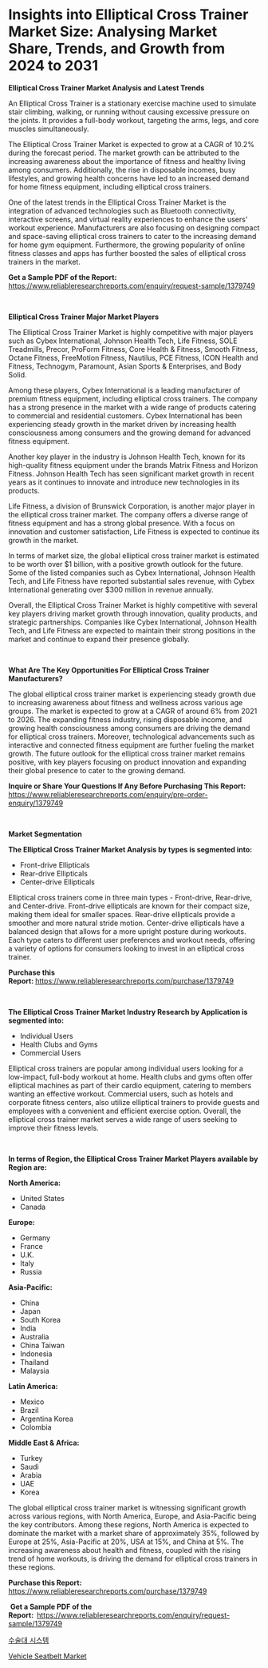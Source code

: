 <p><h1>Insights into Elliptical Cross Trainer Market Size: Analysing Market Share, Trends, and Growth from 2024 to 2031</h1></p><p><strong>Elliptical Cross Trainer Market Analysis and Latest Trends</strong></p>
<p><p>An Elliptical Cross Trainer is a stationary exercise machine used to simulate stair climbing, walking, or running without causing excessive pressure on the joints. It provides a full-body workout, targeting the arms, legs, and core muscles simultaneously.</p><p>The Elliptical Cross Trainer Market is expected to grow at a CAGR of 10.2% during the forecast period. The market growth can be attributed to the increasing awareness about the importance of fitness and healthy living among consumers. Additionally, the rise in disposable incomes, busy lifestyles, and growing health concerns have led to an increased demand for home fitness equipment, including elliptical cross trainers.</p><p>One of the latest trends in the Elliptical Cross Trainer Market is the integration of advanced technologies such as Bluetooth connectivity, interactive screens, and virtual reality experiences to enhance the users' workout experience. Manufacturers are also focusing on designing compact and space-saving elliptical cross trainers to cater to the increasing demand for home gym equipment. Furthermore, the growing popularity of online fitness classes and apps has further boosted the sales of elliptical cross trainers in the market.</p></p>
<p><strong>Get a Sample PDF of the Report:&nbsp;</strong> <a href="https://www.reliableresearchreports.com/enquiry/request-sample/1379749">https://www.reliableresearchreports.com/enquiry/request-sample/1379749</a></p>
<p>&nbsp;</p>
<p><strong>Elliptical Cross Trainer Major Market Players</strong></p>
<p><p>The Elliptical Cross Trainer Market is highly competitive with major players such as Cybex International, Johnson Health Tech, Life Fitness, SOLE Treadmills, Precor, ProForm Fitness, Core Health & Fitness, Smooth Fitness, Octane Fitness, FreeMotion Fitness, Nautilus, PCE Fitness, ICON Health and Fitness, Technogym, Paramount, Asian Sports & Enterprises, and Body Solid.</p><p>Among these players, Cybex International is a leading manufacturer of premium fitness equipment, including elliptical cross trainers. The company has a strong presence in the market with a wide range of products catering to commercial and residential customers. Cybex International has been experiencing steady growth in the market driven by increasing health consciousness among consumers and the growing demand for advanced fitness equipment.</p><p>Another key player in the industry is Johnson Health Tech, known for its high-quality fitness equipment under the brands Matrix Fitness and Horizon Fitness. Johnson Health Tech has seen significant market growth in recent years as it continues to innovate and introduce new technologies in its products.</p><p>Life Fitness, a division of Brunswick Corporation, is another major player in the elliptical cross trainer market. The company offers a diverse range of fitness equipment and has a strong global presence. With a focus on innovation and customer satisfaction, Life Fitness is expected to continue its growth in the market.</p><p>In terms of market size, the global elliptical cross trainer market is estimated to be worth over $1 billion, with a positive growth outlook for the future. Some of the listed companies such as Cybex International, Johnson Health Tech, and Life Fitness have reported substantial sales revenue, with Cybex International generating over $300 million in revenue annually.</p><p>Overall, the Elliptical Cross Trainer Market is highly competitive with several key players driving market growth through innovation, quality products, and strategic partnerships. Companies like Cybex International, Johnson Health Tech, and Life Fitness are expected to maintain their strong positions in the market and continue to expand their presence globally.</p></p>
<p>&nbsp;</p>
<p><strong>What Are The Key Opportunities For Elliptical Cross Trainer Manufacturers?</strong></p>
<p><p>The global elliptical cross trainer market is experiencing steady growth due to increasing awareness about fitness and wellness across various age groups. The market is expected to grow at a CAGR of around 6% from 2021 to 2026. The expanding fitness industry, rising disposable income, and growing health consciousness among consumers are driving the demand for elliptical cross trainers. Moreover, technological advancements such as interactive and connected fitness equipment are further fueling the market growth. The future outlook for the elliptical cross trainer market remains positive, with key players focusing on product innovation and expanding their global presence to cater to the growing demand.</p></p>
<p><strong>Inquire or Share Your Questions If Any Before Purchasing This Report:</strong> <a href="https://www.reliableresearchreports.com/enquiry/pre-order-enquiry/1379749">https://www.reliableresearchreports.com/enquiry/pre-order-enquiry/1379749</a></p>
<p>&nbsp;</p>
<p><strong>Market Segmentation</strong></p>
<p><strong>The Elliptical Cross Trainer Market Analysis by types is segmented into:</strong></p>
<p><ul><li>Front-drive Ellipticals</li><li>Rear-drive Ellipticals</li><li>Center-drive Ellipticals</li></ul></p>
<p><p>Elliptical cross trainers come in three main types - Front-drive, Rear-drive, and Center-drive. Front-drive ellipticals are known for their compact size, making them ideal for smaller spaces. Rear-drive ellipticals provide a smoother and more natural stride motion. Center-drive ellipticals have a balanced design that allows for a more upright posture during workouts. Each type caters to different user preferences and workout needs, offering a variety of options for consumers looking to invest in an elliptical cross trainer.</p></p>
<p><strong>Purchase this Report:&nbsp;</strong><a href="https://www.reliableresearchreports.com/purchase/1379749">https://www.reliableresearchreports.com/purchase/1379749</a></p>
<p>&nbsp;</p>
<p><strong>The Elliptical Cross Trainer Market Industry Research by Application is segmented into:</strong></p>
<p><ul><li>Individual Users</li><li>Health Clubs and Gyms</li><li>Commercial Users</li></ul></p>
<p><p>Elliptical cross trainers are popular among individual users looking for a low-impact, full-body workout at home. Health clubs and gyms often offer elliptical machines as part of their cardio equipment, catering to members wanting an effective workout. Commercial users, such as hotels and corporate fitness centers, also utilize elliptical trainers to provide guests and employees with a convenient and efficient exercise option. Overall, the elliptical cross trainer market serves a wide range of users seeking to improve their fitness levels.</p></p>
<p>&nbsp;</p>
<p><strong>In terms of Region, the Elliptical Cross Trainer Market Players available by Region are:</strong></p>
<p>
    <p> <strong> North America: </strong>
        <ul>
            <li>United States</li>
            <li>Canada</li>
        </ul>
        </p> 
    <p> <strong> Europe: </strong>
        <ul>
            <li>Germany</li>
            <li>France</li>
            <li>U.K.</li>
            <li>Italy</li>
            <li>Russia</li>
        </ul>
        </p> 
    <p> <strong> Asia-Pacific: </strong>
        <ul>
            <li>China</li>
            <li>Japan</li>
            <li>South Korea</li>
            <li>India</li>
            <li>Australia</li>
            <li>China Taiwan</li>
            <li>Indonesia</li>
            <li>Thailand</li>
            <li>Malaysia</li>
        </ul>
        </p> 
    <p> <strong> Latin America: </strong>
        <ul>
            <li>Mexico</li>
            <li>Brazil</li>
            <li>Argentina Korea</li>
            <li>Colombia</li>
        </ul>
        </p> 
    <p> <strong> Middle East & Africa: </strong>
        <ul>
            <li>Turkey</li>
            <li>Saudi</li>
            <li>Arabia</li>
            <li>UAE</li>
            <li>Korea</li>
        </ul>
    </p>
    </p>
<p><p>The global elliptical cross trainer market is witnessing significant growth across various regions, with North America, Europe, and Asia-Pacific being the key contributors. Among these regions, North America is expected to dominate the market with a market share of approximately 35%, followed by Europe at 25%, Asia-Pacific at 20%, USA at 15%, and China at 5%. The increasing awareness about health and fitness, coupled with the rising trend of home workouts, is driving the demand for elliptical cross trainers in these regions.</p></p>
<p><strong>Purchase this Report: </strong><a href="https://www.reliableresearchreports.com/purchase/1379749">https://www.reliableresearchreports.com/purchase/1379749</a></p>
<p>&nbsp;<strong>Get a Sample PDF of the Report:&nbsp;&nbsp;</strong><a href="https://www.reliableresearchreports.com/enquiry/request-sample/1379749">https://www.reliableresearchreports.com/enquiry/request-sample/1379749</a></p>
<p><strong></strong></p>
<p><p><a href="https://github.com/akzkkws047661437/Market-Research-Report-List-1/blob/main/56055495007.md">수술대 시스템</a></p><p><a href="https://picayune-night-cbd.notion.site/Vehicle-Seatbelt-Market-Size-and-Growth-Market-Segmentation-Regional-and-Country-Breakdowns-and-M-66d24c4c1d7540678d26e9aea6ac9788">Vehicle Seatbelt Market</a></p></p>
